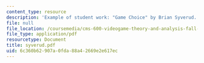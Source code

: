 ```yaml
---
content_type: resource
description: 'Example of student work: "Game Choice" by Brian Syverud.'
file: null
file_location: /coursemedia/cms-600-videogame-theory-and-analysis-fall-2007/6c360b62907a0fda88a42669e2e617ec_syverud.pdf
file_type: application/pdf
resourcetype: Document
title: syverud.pdf
uid: 6c360b62-907a-0fda-88a4-2669e2e617ec
---
```

